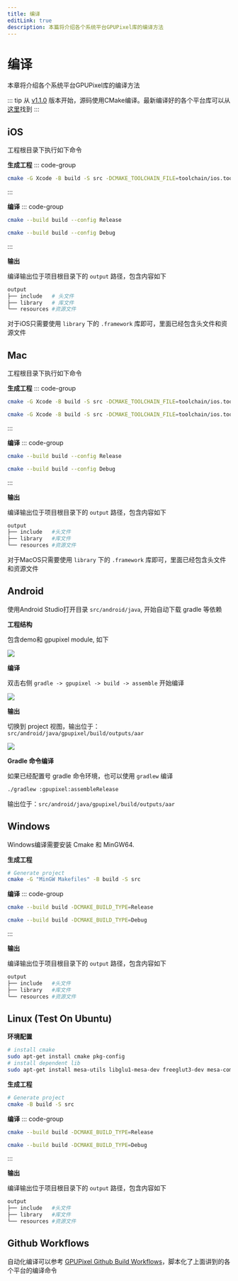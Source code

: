 ```yaml
---
title: 编译
editLink: true
description: 本篇将介绍各个系统平台GPUPixel库的编译方法
---
```


# 编译

本章将介绍各个系统平台GPUPixel库的编译方法

::: tip
从 [v1.1.0](https://github.com/pixpark/gpupixel/releases/tag/v1.1.1) 版本开始，源码使用CMake编译。最新编译好的各个平台库可以从[这里](https://github.com/pixpark/gpupixel/releases/latest)找到
:::

## iOS
工程根目录下执行如下命令

**生成工程**
::: code-group
```bash [Arm64]
cmake -G Xcode -B build -S src -DCMAKE_TOOLCHAIN_FILE=toolchain/ios.toolchain.cmake -DPLATFORM=OS64
```
:::

**编译**
::: code-group

```bash [Release]
cmake --build build --config Release
```

```bash [Debug]
cmake --build build --config Debug
```
:::

**输出**

编译输出位于项目根目录下的 `output` 路径，包含内容如下
```bash
output
├── include   # 头文件
├── library   # 库文件
└── resources #资源文件
```
对于iOS只需要使用 `library` 下的 `.framework` 库即可，里面已经包含头文件和资源文件

## Mac
工程根目录下执行如下命令

**生成工程**
::: code-group
```bash [Apple Silicon]
cmake -G Xcode -B build -S src -DCMAKE_TOOLCHAIN_FILE=toolchain/ios.toolchain.cmake -DPLATFORM=MAC_ARM64
```
```bash [Intel]
cmake -G Xcode -B build -S src -DCMAKE_TOOLCHAIN_FILE=toolchain/ios.toolchain.cmake -DPLATFORM=MAC
```
:::
 
**编译**
::: code-group

```bash [Release]
cmake --build build --config Release
```

```bash [Debug]
cmake --build build --config Debug
```
:::

**输出**

编译输出位于项目根目录下的 `output` 路径，包含内容如下
```bash
output
├── include   #头文件
├── library   #库文件
└── resources #资源文件
```
对于MacOS只需要使用 `library` 下的 `.framework` 库即可，里面已经包含头文件和资源文件

## Android

使用Android Studio打开目录 `src/android/java`, 开始自动下载 gradle 等依赖

**工程结构**

包含demo和 gpupixel module, 如下

![](../../image/android-project.png)

**编译**

双击右侧 `gradle -> gpupixel -> build -> assemble` 开始编译

![](../../image/android-build.png)

**输出**

切换到 project 视图，输出位于： `src/android/java/gpupixel/build/outputs/aar`

![](../../image/android-output.png)

**Gradle 命令编译**

如果已经配置号 gradle 命令环境，也可以使用 `gradlew` 编译

```bash
./gradlew :gpupixel:assembleRelease
```

输出位于：`src/android/java/gpupixel/build/outputs/aar`

## Windows

Windows编译需要安装 Cmake 和 MinGW64.

**生成工程**

```bash
# Generate project
cmake -G "MinGW Makefiles" -B build -S src

```
**编译**
::: code-group

```bash [Release]
cmake --build build -DCMAKE_BUILD_TYPE=Release
```

```bash [Debug]
cmake --build build -DCMAKE_BUILD_TYPE=Debug
```
:::
 
**输出**

编译输出位于项目根目录下的 `output` 路径，包含内容如下
```bash
output
├── include   #头文件
├── library   #库文件
└── resources #资源文件
```

## Linux (Test On Ubuntu)

**环境配置**

```bash
# install cmake 
sudo apt-get install cmake pkg-config
# install dependent lib
sudo apt-get install mesa-utils libglu1-mesa-dev freeglut3-dev mesa-common-dev libglfw3-dev
```

**生成工程**
```bash
# Generate project
cmake -B build -S src
```
**编译**
::: code-group

```bash [Release]
cmake --build build -DCMAKE_BUILD_TYPE=Release
```

```bash [Debug]
cmake --build build -DCMAKE_BUILD_TYPE=Debug
```
:::

**输出**

编译输出位于项目根目录下的 `output` 路径，包含内容如下
```bash
output
├── include   #头文件
├── library   #库文件
└── resources #资源文件
```

## Github Workflows
自动化编译可以参考
[GPUPixel Github Build Workflows](https://github.com/pixpark/gpupixel/blob/main/.github/workflows/cmake-and-release.yml)，脚本化了上面讲到的各个平台的编译命令